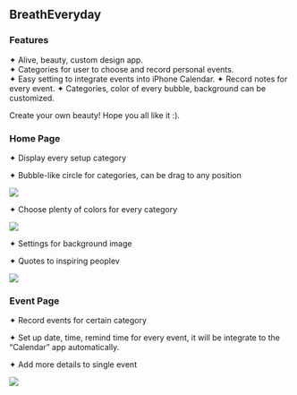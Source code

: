 ## BreathEveryday
### Features
✦  Alive, beauty, custom design app.  
✦  Categories for user to choose and record personal events.  
✦  Easy setting to integrate events into iPhone Calendar. 
✦  Record notes for every event. 
✦  Categories, color of every bubble, background can be customized.    
  
Create your own beauty! Hope you all like it :). 

### Home Page
✦ Display every setup category   

✦ Bubble-like circle for categories, can be drag to any position

![](http://i.imgur.com/xEXSs1h.gif)

✦ Choose plenty of colors for every category

![](http://i.imgur.com/ATvT0rF.gif)

✦ Settings for background image

✦ Quotes to inspiring peoplev 

![](http://i.imgur.com/30wxIxt.gif)

### Event Page
✦ Record events for certain category

✦ Set up date, time, remind time for every event, it will be integrate to the “Calendar” app automatically.

✦ Add more details to single event

![](http://i.imgur.com/Zi9JvxH.gif)
